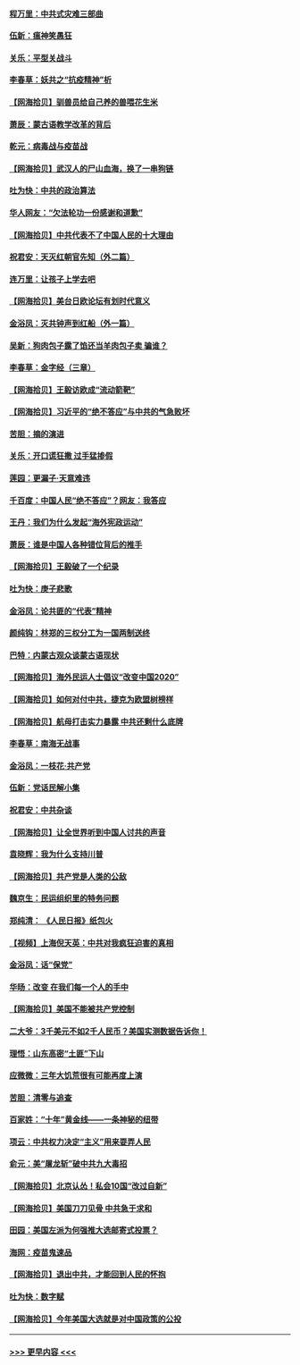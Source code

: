 #### [程万里：中共式灾难三部曲](../pages/nsc993/n12397106.md?t=09120051) 
#### [伍新：瘟神笑愚狂](../pages/nsc993/n12397052.md?t=09120051) 
#### [关乐：平型关战斗](../pages/nsc993/n12395387.md?t=09120051) 
#### [李春草：妖共之“抗疫精神”析](../pages/nsc993/n12395240.md?t=09120051) 
#### [【网海拾贝】驯兽员给自己养的兽喂花生米](../pages/nsc993/n12393919.md?t=09120051) 
#### [萧辰：蒙古语教学改革的背后](../pages/nsc993/n12393677.md?t=09120051) 
#### [乾元：病毒战与疫苗战](../pages/nsc993/n12393107.md?t=09120051) 
#### [【网海拾贝】武汉人的尸山血海，换了一串狗链](../pages/nsc993/n12393043.md?t=09120051) 
#### [吐为快：中共的政治算法](../pages/nsc993/n12390506.md?t=09120051) 
#### [华人网友：“欠法轮功一份感谢和道歉”](../pages/nsc993/n12390098.md?t=09120051) 
#### [【网海拾贝】中共代表不了中国人民的十大理由](../pages/nsc993/n12388155.md?t=09120051) 
#### [祝君安：天灭红朝官先知（外二篇）](../pages/nsc993/n12387957.md?t=09120051) 
#### [连万里：让孩子上学去吧](../pages/nsc993/n12385309.md?t=09120051) 
#### [【网海拾贝】美台日欧论坛有划时代意义](../pages/nsc993/n12385232.md?t=09120051) 
#### [金浴凤：灭共钟声到红船（外一篇）](../pages/nsc993/n12385154.md?t=09120051) 
#### [吴新：狗肉包子露了馅还当羊肉包子卖 骗谁？](../pages/nsc993/n12385133.md?t=09120051) 
#### [李春草：金字经（三章）](../pages/nsc993/n12383691.md?t=09120051) 
#### [【网海拾贝】王毅访欧成“流动箭靶”](../pages/nsc993/n12383338.md?t=09120051) 
#### [【网海拾贝】习近平的“绝不答应”与中共的气急败坏](../pages/nsc993/n12382819.md?t=09120051) 
#### [苦胆：摘的演进](../pages/nsc993/n12382619.md?t=09120051) 
#### [关乐：开口谎狂撒 过手猛掺假](../pages/nsc993/n12382604.md?t=09120051) 
#### [莲园：更漏子‧天意难违](../pages/nsc993/n12382598.md?t=09120051) 
#### [千百度：中国人民“绝不答应”？网友：我答应](../pages/nsc993/n12382024.md?t=09120051) 
#### [王丹：我们为什么发起“海外宪政运动”](../pages/nsc993/n12380286.md?t=09120051) 
#### [萧辰：谁是中国人各种错位背后的推手](../pages/nsc993/n12379800.md?t=09120051) 
#### [【网海拾贝】王毅破了一个纪录](../pages/nsc993/n12379251.md?t=09120051) 
#### [吐为快：庚子悲歌](../pages/nsc993/n12378821.md?t=09120051) 
#### [金浴凤：论共匪的“代表”精神](../pages/nsc993/n12377546.md?t=09120051) 
#### [颜纯钩：林郑的三权分工为一国两制送终](../pages/nsc993/n12377306.md?t=09120051) 
#### [巴特：内蒙古观众谈蒙古语现状](../pages/nsc993/n12376923.md?t=09120051) 
#### [【网海拾贝】海外民运人士倡议“改变中国2020”](../pages/nsc993/n12376682.md?t=09120051) 
#### [【网海拾贝】如何对付中共，捷克为欧盟树榜样](../pages/nsc993/n12374209.md?t=09120051) 
#### [【网海拾贝】航母打击实力暴露 中共还剩什么底牌](../pages/nsc993/n12371825.md?t=09120051) 
#### [李春草：南海无战事](../pages/nsc993/n12371159.md?t=09120051) 
#### [金浴凤：一枝花·共产党](../pages/nsc993/n12368757.md?t=09120051) 
#### [伍新：党话民解小集](../pages/nsc993/n12366907.md?t=09120051) 
#### [祝君安：中共杂谈](../pages/nsc993/n12366076.md?t=09120051) 
#### [【网海拾贝】让全世界听到中国人讨共的声音](../pages/nsc993/n12365569.md?t=09120051) 
#### [袁晓辉：我为什么支持川普](../pages/nsc993/n12362670.md?t=09120051) 
#### [【网海拾贝】共产党是人类的公敌](../pages/nsc993/n12363182.md?t=09120051) 
#### [魏京生：民运组织里的特务问题](../pages/nsc993/n12363010.md?t=09120051) 
#### [郑纯清： 《人民日报》纸包火](../pages/nsc993/n12362706.md?t=09120051) 
#### [【视频】上海倪天英：中共对我疯狂迫害的真相](../pages/nsc993/n12356341.md?t=09120051) 
#### [金浴凤：话“保党”](../pages/nsc993/n12361867.md?t=09120051) 
#### [华旸：改变 在我们每一个人的手中](../pages/nsc993/n12361774.md?t=09120051) 
#### [【网海拾贝】美国不能被共产党控制](../pages/nsc993/n12360271.md?t=09120051) 
#### [二大爷：3千美元不如2千人民币？美国实测数据告诉你！](../pages/nsc993/n12358563.md?t=09120051) 
#### [理悟：山东高密“土匪”下山](../pages/nsc993/n12358535.md?t=09120051) 
#### [应微微：三年大饥荒很有可能再度上演](../pages/nsc993/n12358523.md?t=09120051) 
#### [苦胆：清零与追查](../pages/nsc993/n12358501.md?t=09120051) 
#### [百家姓：“十年”黄金线——一条神秘的纽带](../pages/nsc993/n12358319.md?t=09120051) 
#### [项云：中共权力决定“主义”用来耍弄人民](../pages/nsc993/n12358172.md?t=09120051) 
#### [俞元：美“屠龙斩”破中共九大毒招](../pages/nsc993/n12357822.md?t=09120051) 
#### [【网海拾贝】北京认怂！私会10国“改过自新”](../pages/nsc993/n12357784.md?t=09120051) 
#### [【网海拾贝】美国刀刀见骨 中共急于求和](../pages/nsc993/n12355511.md?t=09120051) 
#### [田园：美国左派为何强推大选邮寄式投票？](../pages/nsc993/n12352963.md?t=09120051) 
#### [海网：疫苗鬼速品](../pages/nsc993/n12354438.md?t=09120051) 
#### [【网海拾贝】退出中共，才能回到人民的怀抱](../pages/nsc993/n12352634.md?t=09120051) 
#### [吐为快：数字赋](../pages/nsc993/n12352317.md?t=09120051) 
#### [【网海拾贝】今年美国大选就是对中国政策的公投](../pages/nsc993/n12350973.md?t=09120051) 

----
#### [ >>> 更早内容 <<< ](../indexes/nsc993-earlier.md)
